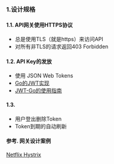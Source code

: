 ### 1.设计规格

#### 1.1. API网关使用HTTPS协议

* 总是使用TLS（就是https）来访问API  
* 对所有非TLS的请求返回403 Forbidden  


#### 1.2. API Key的发放

* 使用 JSON Web Tokens
* [Go的JWT实现](https://github.com/dgrijalva/jwt-go)
* [JWT-Go的使用指南](http://blog.brainattica.com/restful-json-api-jwt-go/)

#### 1.3. 

* 用户登出删除Token
* Token到期的自动刷新

#### 参考. 网关设计案例

[Netflix Hystrix](https://github.com/Netflix/Hystrix)